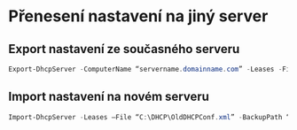 # Přenesení nastavení na jiný server

## Export nastavení ze současného serveru
``` Powershell
Export-DhcpServer -ComputerName “servername.domainname.com” -Leases -File “C:\DHCP\OldDHCPConf.xml” –Verbose
```

## Import nastavení na novém serveru
``` Powershell
Import-DhcpServer -Leases –File “C:\DHCP\OldDHCPConf.xml” -BackupPath “C:\DHCP\Backup” –Verbose
```
